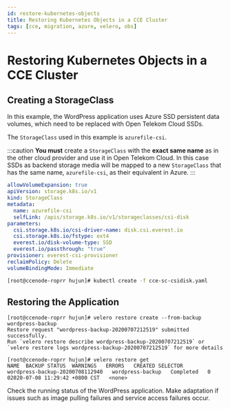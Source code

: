 ```yaml
---
id: restore-kubernetes-objects
title: Restoring Kubernetes Objects in a CCE Cluster
tags: [cce, migration, azure, velero, obs]
---
```


# Restoring Kubernetes Objects in a CCE Cluster

## Creating a StorageClass

In this example, the WordPress application uses Azure SSD persistent
data volumes, which need to be replaced with Open Telekom Cloud SSDs.

The `StorageClass` used in this example is `azurefile-csi`. 

:::caution
**You must** create a `StorageClass` with the **exact same name** as in the other cloud provider and use it in Open Telekom Cloud. In this case SSDs as backend storage media will be mapped to a new `StorageClass` that has the same name, `azurefile-csi`, as their equivalent in Azure. 
:::

```yaml title="cce-sc-csidisk.yaml"
allowVolumeExpansion: true
apiVersion: storage.k8s.io/v1
kind: StorageClass
metadata:
  name: azurefile-csi
  selfLink: /apis/storage.k8s.io/v1/storageclasses/csi-disk
parameters:
  csi.storage.k8s.io/csi-driver-name: disk.csi.everest.io
  csi.storage.k8s.io/fstype: ext4
  everest.io/disk-volume-type: SSD
  everest.io/passthrough: "true"
provisioner: everest-csi-provisioner
reclaimPolicy: Delete
volumeBindingMode: Immediate
```

```bash
[root@ccenode-roprr hujun]# kubectl create -f cce-sc-csidisk.yaml
```

## Restoring the Application

```
[root@ccenode-roprr hujun]# velero restore create --from-backup   wordpress-backup
Restore request "wordpress-backup-20200707212519" submitted successfully.
Run `velero restore describe wordpress-backup-20200707212519` or `velero restore logs wordpress-backup-20200707212519` for more details

[root@ccenode-roprr hujun]# velero restore get
NAME  BACKUP STATUS  WARNINGS   ERRORS   CREATED SELECTOR
wordpress-backup-20200708112940   wordpress-backup   Completed   0  02020-07-08 11:29:42 +0800 CST   <none>
```

Check the running status of the WordPress application. Make adaptation
if issues such as image pulling failures and service access failures
occur.
